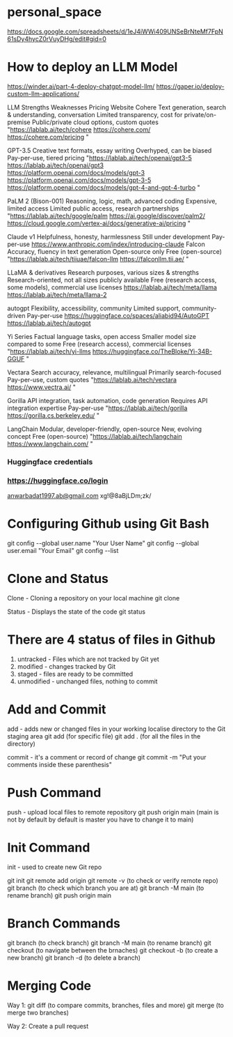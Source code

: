 # personal_space

https://docs.google.com/spreadsheets/d/1eJ4iWWi409UNSeBrNteMf7FpN61sDy4hycZ0rVuyDHg/edit#gid=0 

# How to deploy an LLM Model

https://winder.ai/part-4-deploy-chatgpt-model-llm/
https://gaper.io/deploy-custom-llm-applications/

LLM	Strengths	Weaknesses	Pricing	Website
Cohere	Text generation, search & understanding, conversation	Limited transparency, cost for private/on-premise	Public/private cloud options, custom quotes	"https://lablab.ai/tech/cohere 
https://cohere.com/ 
https://cohere.com/pricing "

GPT-3.5	Creative text formats, essay writing	Overhyped, can be biased	Pay-per-use, tiered pricing	"https://lablab.ai/tech/openai/gpt3-5  
https://lablab.ai/tech/openai/gpt3   
https://platform.openai.com/docs/models/gpt-3 
https://platform.openai.com/docs/models/gpt-3-5 
https://platform.openai.com/docs/models/gpt-4-and-gpt-4-turbo "

PaLM 2 (Bison-001)	Reasoning, logic, math, advanced coding	Expensive, limited access	Limited public access, research partnerships	"https://lablab.ai/tech/google/palm 
https://ai.google/discover/palm2/ 
https://cloud.google.com/vertex-ai/docs/generative-ai/pricing "

Claude v1	Helpfulness, honesty, harmlessness	Still under development	Pay-per-use	https://www.anthropic.com/index/introducing-claude 
Falcon	Accuracy, fluency in text generation	Open-source only	Free (open-source)	"https://lablab.ai/tech/tiiuae/falcon-llm
https://falconllm.tii.ae/ "

LLaMA & derivatives	Research purposes, various sizes & strengths	Research-oriented, not all sizes publicly available	Free (research access, some models), commercial use licenses	https://lablab.ai/tech/meta/llama https://lablab.ai/tech/meta/llama-2 

autogpt	Flexibility, accessibility, community	Limited support, community-driven	Pay-per-use	https://huggingface.co/spaces/aliabid94/AutoGPT https://lablab.ai/tech/autogpt 

Yi Series	Factual language tasks, open access	Smaller model size compared to some	Free (research access), commercial licenses	"https://lablab.ai/tech/yi-llms 
https://huggingface.co/TheBloke/Yi-34B-GGUF "

Vectara	Search accuracy, relevance, multilingual	Primarily search-focused	Pay-per-use, custom quotes	"https://lablab.ai/tech/vectara 
https://www.vectra.ai/ "

Gorilla	API integration, task automation, code generation	Requires API integration expertise	Pay-per-use	"https://lablab.ai/tech/gorilla
https://gorilla.cs.berkeley.edu/ "

LangChain	Modular, developer-friendly, open-source	New, evolving concept	Free (open-source)	"https://lablab.ai/tech/langchain 
https://www.langchain.com/ "

### Huggingface credentials

### https://huggingface.co/login
anwarbadat1997.ab@gmail.com
xg!@8aBjLDm;zk/

# Configuring Github using Git Bash

git config --global user.name "Your User Name"
git config --global user.email "Your Email"
git config --list

# Clone and Status

Clone - Cloning a repository on your local machine
git clone <add link of remote repo here>

Status -  Displays the state of the code
git status

# There are 4 status of files in Github

1. untracked - Files which are not tracked by Git yet
2. modified - changes tracked by Git
3. staged - files are ready to be committed
4. unmodified - unchanged files, nothing to commit

# Add and Commit

add - adds new or changed files in your working localise directory to the Git staging area
git add <file name> (for specific file)
git add . (for all the files in the directory)

commit - it's a comment or record of change
git commit -m "Put your comments inside these parenthesis"

# Push Command

push - upload local files to remote repository
git push origin main (main is not by default by default is master you have to change it to main)

# Init Command

init - used to create new Git repo 

git init
git remote add origin <Put your remote repo link here>
git remote -v (to check or verify remote repo)
git branch (to check which branch you are at)
git branch -M main (to rename branch)
git push origin main

# Branch Commands

git branch (to check branch)
git branch -M main (to rename branch)
git checkout <write branch name here> (to navigate between the brnaches)
git checkout -b <write name of new branch here> (to create a new branch)
git branch -d <write branch name here> (to delete a branch)

# Merging Code

Way 1:
git diff <write branch name here> (to compare commits, branches, files and more)
git merge <write branch name here> (to merge two branches)

Way 2:
Create a pull request
